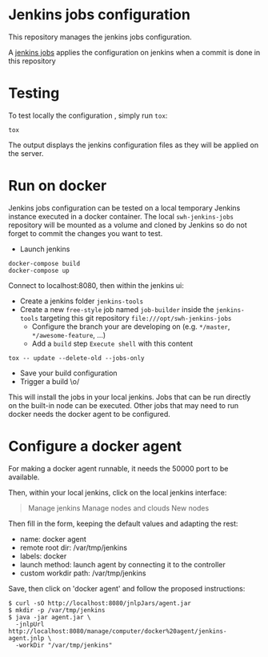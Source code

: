 # Jenkins jobs configuration

This repository manages the jenkins jobs configuration.

A [jenkins jobs] applies the configuration on jenkins when a commit is done in this repository

[jenkins jobs]: https://jenkins.softwareheritage.org/job/jenkins-tools/job/swh-jenkins-job-builder


# Testing

To test locally the configuration , simply run ``tox``:

```
tox
```

The output displays the jenkins configuration files as they will be applied on the
server.

# Run on docker

Jenkins jobs configuration can be tested on a local temporary Jenkins instance executed
in a docker container. The local ``swh-jenkins-jobs`` repository will be mounted as a
volume and cloned by Jenkins so do not forget to commit the changes you want to test.

- Launch jenkins
```
docker-compose build
docker-compose up
```

Connect to localhost:8080, then within the jenkins ui:
- Create a jenkins folder `jenkins-tools`
- Create a new `free-style` job named `job-builder` inside the `jenkins-tools` targeting
  this git repository `file:///opt/swh-jenkins-jobs`
  - Configure the branch your are developing on (e.g. `*/master`, `*/awesome-feature`,
    ...)
  - Add a `build` step `Execute shell` with this content
```
tox -- update --delete-old --jobs-only
```
- Save your build configuration
- Trigger a build \o/

This will install the jobs in your local jenkins. Jobs that can be run directly on the
built-in node can be executed. Other jobs that may need to run docker needs the docker
agent to be configured.

# Configure a docker agent

For making a docker agent runnable, it needs the 50000 port to be
available.

Then, within your local jenkins, click on the local jenkins interface:

> Manage jenkins
> Manage nodes and clouds
> New nodes

Then fill in the form, keeping the default values and adapting the rest:

- name: docker agent
- remote root dir: /var/tmp/jenkins
- labels: docker
- launch method: launch agent by connecting it to the controller
- custom workdir path: /var/tmp/jenkins

Save, then click on 'docker agent' and follow the proposed instructions:

```
$ curl -sO http://localhost:8080/jnlpJars/agent.jar
$ mkdir -p /var/tmp/jenkins
$ java -jar agent.jar \
  -jnlpUrl http://localhost:8080/manage/computer/docker%20agent/jenkins-agent.jnlp \
  -workDir "/var/tmp/jenkins"
```
